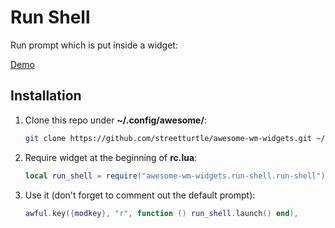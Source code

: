# Run Shell

Run prompt which is put inside a widget:

[Demo](https://imgur.com/ohjAuCQ.mp4)

## Installation

1. Clone this repo under **~/.config/awesome/**:

    ```bash
    git clone https://github.com/streetturtle/awesome-wm-widgets.git ~/.config/awesome/awesome-wm-widgets
    ```

1. Require widget at the beginning of **rc.lua**:

    ```lua
    local run_shell = require("awesome-wm-widgets.run-shell.run-shell")
    ```

1. Use it (don't forget to comment out the default prompt):

    ```lua
    awful.key({modkey}, "r", function () run_shell.launch() end),
 
